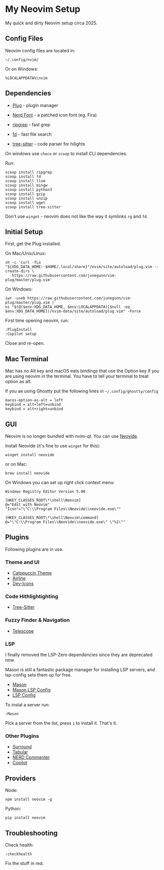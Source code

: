 # My Neovim Setup

My quick and dirty Neovim setup circa 2025.

## Config Files

Neovim config files are located in:

    ~/.config/nvim/

Or on Windows:

    %LOCALAPPDATA%\nvim

## Dependencies

- [Plug](https://github.com/junegunn/vim-plug) - plugin manager
- [Nerd Font](https://www.nerdfonts.com/) - a patched icon font (eg. Fira)

- [ripgrep](https://github.com/BurntSushi/ripgrep) - fast grep
- [fd](https://github.com/sharkdp/fd) - fast file search
- [tree-sitter](https://github.com/tree-sitter/tree-sitter/tree/master/cli) - code parser for hilights


On windows use `choco` or `scoop` to install CLI dependencies.

Run:

    scoop install ripgrep
    scoop install fd
    scoop install llvm
    scoop install mingw
    scoop install python3
    scoop install gzip
    scoop install unzip
    scoop install wget
    scoop install tree-sitter

Don't use `winget` - neovim does not like the way it symlinks `rg` and `fd`.

## Initial Setup

First, get the Plug installed.

On Mac/Unix/Linux:

    sh -c 'curl -fLo "${XDG_DATA_HOME:-$HOME/.local/share}"/nvim/site/autoload/plug.vim --create-dirs \
       https://raw.githubusercontent.com/junegunn/vim-plug/master/plug.vim'

On Windows:

    iwr -useb https://raw.githubusercontent.com/junegunn/vim-plug/master/plug.vim |`
    ni "$(@($env:XDG_DATA_HOME, $env:LOCALAPPDATA)[$null -eq $env:XDG_DATA_HOME])/nvim-data/site/autoload/plug.vim" -Force

First time opening neovim, run:

    :PlugInstall
    :Copilot setup

Close and re-open.

## Mac Terminal

Mac has no Alt key and macOS eats bindings that use the Option key if you are using neovim in the terminal. You have to tell your terminal to treat option as alt.

If you ae using Ghostty put the following lines in `~/.config/ghostty/config`

    macos-option-as-alt = left
    keybind = alt+left=unbind
    keybind = alt+right=unbind


## GUI

Neovim is no longer bundled with nvim-qt. You can use [Neovide](https://neovide.dev/).

Install Neovide (it's fine to use `winget` for this):

    winget install neovide

or on Mac:

    brew install neovide


On Windows you can set up right click context menu:

    Windows Registry Editor Version 5.00

    [HKEY_CLASSES_ROOT\*\shell\Neovim]
    @="Edit with Neovim"
    "Icon"="\"C:\\Program Files\\Neovide\\neovide.exe\""

    [HKEY_CLASSES_ROOT\*\shell\Neovim\command]
    @="\"C:\\Program Files\\Neovide\\neovide.exe\" \"%1\""


## Plugins

Following plugins are in use.

### Theme and UI

- [Catppuccin Theme](https://github.com/catppuccin/nvim)
- [Airline](https://github.com/vim-airline/vim-airline)
- [Dev-Icons](https://github.com/nvim-tree/nvim-web-devicons)

### Code Hithlightighting

- [Tree-Sitter](https://github.com/nvim-treesitter/nvim-treesitter)

### Fuzzy Finder & Navigation

- [Telescope](https://github.com/nvim-telescope/telescope.nvim)

### LSP

I finally removed the LSP-Zero dependencies since they are deprecated now. 

Mason is still a fantastic package manager for installing LSP servers, and lsp-config
sets them up for free.

- [Mason](https://github.com/mason-org/mason.nvim)
- [Mason LSP Config](https://github.com/mason-org/mason-lspconfig.nvim)
- [LSP Config](https://github.com/neovim/nvim-lspconfig)

To instal a server run:

    :Mason

Pick a server from the list, press `i` to install it. That's it.

### Other Plugins

- [Surround](https://github.com/tpope/vim-surround)
- [Tabular](https://github.com/godlygeek/tabular)
- [NERD Commenter](https://github.com/preservim/nerdcommenter)
- [Copilot](https://github.com/github/copilot.vim)

## Providers

Node:

    npm install neovim -g

Python:

    pip install neovim

## Troubleshooting

Check health:

    :checkhealth

Fix the stuff in red.
